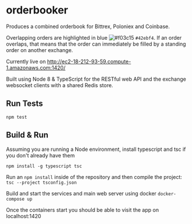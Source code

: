 # orderbooker

Produces a combined orderbook for Bittrex, Poloniex and Coinbase.

Overlapping orders are highlighted in blue ![#f03c15](https://placehold.it/15/42ebf4/000000?text=+) `#42ebf4`.
If an order overlaps, that means that the order can immediately be filled by a standing order on another exchange.

Currently live on http://ec2-18-212-93-59.compute-1.amazonaws.com:1420/

Built using Node 8 & TypeScript for the RESTful web API and the exchange websocket clients with a shared Redis store.

## Run Tests
`npm test`

## Build & Run

Assuming you are running a Node environment, install typescript and tsc if you don't already have them

```npm install -g typescript tsc```

Run an `npm install` inside of the repository and then compile the project:
```tsc --project tsconfig.json```

Build and start the services and main web server using docker
```docker-compose up```

Once the containers start you should be able to visit the app on localhost:1420
